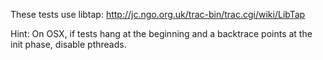 These tests use libtap:
http://jc.ngo.org.uk/trac-bin/trac.cgi/wiki/LibTap

Hint: On OSX, if tests hang at the beginning and a backtrace
points at the init phase, disable pthreads.
